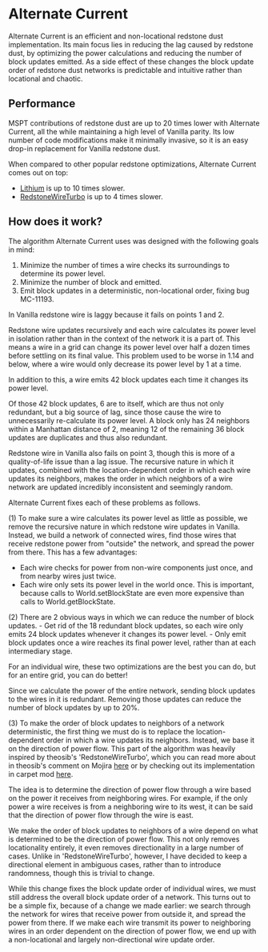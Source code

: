 # Alternate Current

Alternate Current is an efficient and non-locational redstone dust implementation. Its main focus lies in reducing the lag caused by redstone dust, by optimizing the power calculations and reducing the number of block updates emitted. As a side effect of these changes the block update order of redstone dust networks is predictable and intuitive rather than locational and chaotic.

## Performance

MSPT contributions of redstone dust are up to 20 times lower with Alternate Current, all the while maintaining a high level of Vanilla parity. Its low number of code modifications make it minimally invasive, so it is an easy drop-in replacement for Vanilla redstone dust.

When compared to other popular redstone optimizations, Alternate Current comes out on top:

- [Lithium](https://modrinth.com/mod/lithium) is up to 10 times slower.
- [RedstoneWireTurbo](https://www.curseforge.com/minecraft/mc-mods/carpet) is up to 4 times slower.

## How does it work?

The algorithm Alternate Current uses was designed with the following goals in mind:
1. Minimize the number of times a wire checks its surroundings to determine its power level.
2. Minimize the number of block and emitted.
3. Emit block updates in a deterministic, non-locational order, fixing bug MC-11193.

In Vanilla redstone wire is laggy because it fails on points 1 and 2.

Redstone wire updates recursively and each wire calculates its power level in isolation rather than in the context of the network it is a part of. This means a wire in a grid can change its power level over half a dozen times before settling on its final value. This problem used to be worse in 1.14 and below, where a wire would only decrease its power level by 1 at a time.

In addition to this, a wire emits 42 block updates each time it changes its power level.

Of those 42 block updates, 6 are to itself, which are thus not only redundant, but a big source of lag, since those cause the wire to unnecessarily re-calculate its power level. A block only has 24 neighbors within a Manhattan distance of 2, meaning 12 of the remaining 36 block updates are duplicates and thus also redundant.

Redstone wire in Vanilla also fails on point 3, though this is more of a quality-of-life issue than a lag issue. The recursive nature in which it updates, combined with the location-dependent order in which each wire updates its neighbors, makes the order in which neighbors of a wire network are updated incredibly inconsistent and seemingly random.

Alternate Current fixes each of these problems as follows.

(1)
To make sure a wire calculates its power level as little as possible, we remove the recursive nature in which redstone wire updates in Vanilla. Instead, we build a network of connected wires, find those wires that receive redstone power from "outside" the network, and spread the power from there. This has a few advantages:
  - Each wire checks for power from non-wire components just once, and from nearby wires just twice.
  - Each wire only sets its power level in the world once. This is important, because calls to World.setBlockState are even more expensive than calls to World.getBlockState.

(2) There are 2 obvious ways in which we can reduce the number of block updates.
    - Get rid of the 18 redundant block updates, so each wire only emits 24 block updates whenever it changes its power level.
    - Only emit block updates once a wire reaches its final power level, rather than at each intermediary stage. 

For an individual wire, these two optimizations are the best you can do, but for an entire grid, you can do better!

Since we calculate the power of the entire network, sending block updates to the wires in it is redundant. Removing those updates can reduce the number of block updates by up to 20%.

(3) To make the order of block updates to neighbors of a network deterministic, the first thing we must do is to replace the location-dependent order in which a wire updates its neighbors. Instead, we base it on the direction of power flow. This part of the algorithm was heavily inspired by theosib's 'RedstoneWireTurbo', which you can read more about in theosib's comment on Mojira [here](https://bugs.mojang.com/browse/MC-81098?focusedCommentId=420777&page=com.atlassian.jira.plugin.system.issuetabpanels%3Acomment-tabpanel#comment-420777) or by checking out its implementation in carpet mod [here](https://github.com/gnembon/fabric-carpet/blob/master/src/main/java/carpet/helpers/RedstoneWireTurbo.java").

The idea is to determine the direction of power flow through a wire based on the power it receives from neighboring wires. For example, if the only power a wire receives is from a neighboring wire to its west, it can be said that the direction of power flow through the wire is east. 

We make the order of block updates to neighbors of a wire depend on what is determined to be the direction of power flow. This not only removes locationality entirely, it even removes directionality in a large number of cases. Unlike in 'RedstoneWireTurbo', however, I have decided to keep a directional element in ambiguous cases, rather than to introduce randomness, though this is trivial to change.

While this change fixes the block update order of individual wires, we must still address the overall block update order of a network. This turns out to be a simple fix, because of a change we made earlier: we search through the network for wires that receive power from outside it, and spread the power from there. If we make each wire transmit its power to neighboring wires in an order dependent on the direction of power flow, we end up with a non-locational and largely non-directional wire update order.